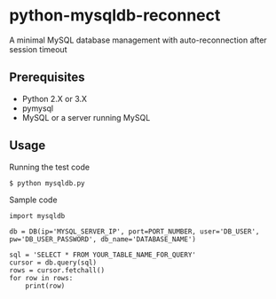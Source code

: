 # python-mysqldb-reconnect
A minimal MySQL database management with auto-reconnection after session timeout

## Prerequisites
* Python 2.X or 3.X
* pymysql
* MySQL or a server running MySQL

## Usage
Running the test code
```
$ python mysqldb.py
```

Sample code
```
import mysqldb

db = DB(ip='MYSQL_SERVER_IP', port=PORT_NUMBER, user='DB_USER', pw='DB_USER_PASSWORD', db_name='DATABASE_NAME')

sql = 'SELECT * FROM YOUR_TABLE_NAME_FOR_QUERY'
cursor = db.query(sql)
rows = cursor.fetchall()
for row in rows:
    print(row)
```

